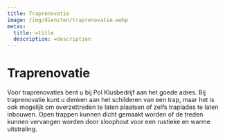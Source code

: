 ```yaml
---
title: Traprenovatie
image: /img/diensten/traprenovatie.webp
metas:
  title: =title
  description: =description
---
```


# Traprenovatie

Voor traprenovaties bent u bij Pol Klusbedrijf aan het goede adres. Bij
traprenovatie kunt u denken aan het schilderen van een trap, maar het is ook
mogelijk om overzettreden te laten plaatsen of zelfs traplades te laten
inbouwen. Open trappen kunnen dicht gemaakt worden of de treden kunnen vervangen
worden door sloophout voor een rustieke en warme uitstraling.
